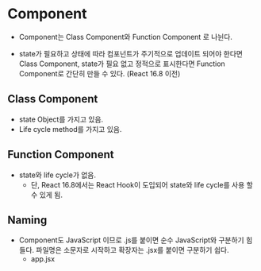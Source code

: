 # Component

- Component는 Class Component와 Function Component 로 나뉜다.

- state가 필요하고 상태에 따라 컴포넌트가 주기적으로 업데이트 되어야 한다면 Class Component, state가 필요 없고 정적으로 표시한다면 Function Component로 간단히 만들 수 있다. (React 16.8 이전)

## Class Component

- state Object를 가지고 있음.
- Life cycle method를 가지고 있음.

## Function Component

- state와 life cycle가 없음.
  - 단, React 16.8에서는 React Hook이 도입되어 state와 life cycle를 사용 할 수 있게 됨.

## Naming

- Component도 JavaScript 이므로 .js를 붙이면 순수 JavaScript와 구분하기 힘들다. 파일명은 소문자로 시작하고 확장자는 .jsx를 붙이면 구분하기 쉽다.
  - app.jsx
